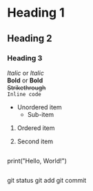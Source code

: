 # Heading 1
## Heading 2
### Heading 3

*Italic* or _Italic_  
**Bold** or __Bold__  
~~Strikethrough~~  
`Inline code`  

- Unordered item
  - Sub-item
1. Ordered item
2. Second item

   ```python
print("Hello, World!")
```

```
git status
git add
git commit
```
